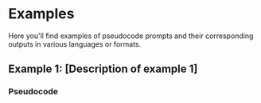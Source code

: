 # Examples

Here you'll find examples of pseudocode prompts and their corresponding outputs in various languages or formats.

## Example 1: [Description of example 1]

### Pseudocode

